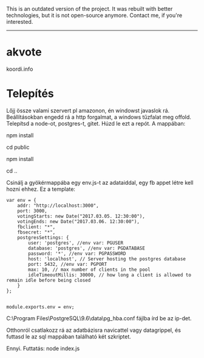 This is an outdated version of the project. It was rebuilt with better technologies, but it is not open-source anymore. Contact me, if you're interested.

----

# akvote

koordi.info

# Telepítés

Lőjj össze valami szervert pl amazonon, én windowst javaslok rá. Beállításokban engedd rá a http forgalmat, a windows tűzfalat meg offold. Telepítsd a node-ot, postgres-t, gitet. Húzd le ezt a repót. A mappában:

npm install

cd public

npm install

cd ..

Csinálj a gyökérmappába egy env.js-t az adataiddal, egy fb appet létre kell hozni ehhez. Ez a template:

~~~~ 
var env = {
    addr: "http://localhost:3000",
    port: 3000,
    votingStarts: new Date("2017.03.05. 12:30:00"),
    votingEnds: new Date("2017.03.06. 12:30:00"),
    fbclient: "*",
    fbsecret: "*",
    postgresSettings: {
        user: 'postgres', //env var: PGUSER
        database: 'postgres', //env var: PGDATABASE
        password: '*', //env var: PGPASSWORD
        host: 'localhost', // Server hosting the postgres database
        port: 5432, //env var: PGPORT
        max: 10, // max number of clients in the pool
        idleTimeoutMillis: 30000, // how long a client is allowed to remain idle before being closed
    }
};


module.exports.env = env; 
~~~~

C:\Program Files\PostgreSQL\9.6\data\pg_hba.conf fájlba írd be az ip-det.

Otthonról csatlakozz rá az adatbázisra navicattel vagy datagrippel, és futtasd le az sql mappában található két szkriptet.

Ennyi. Futtatás:
node index.js
